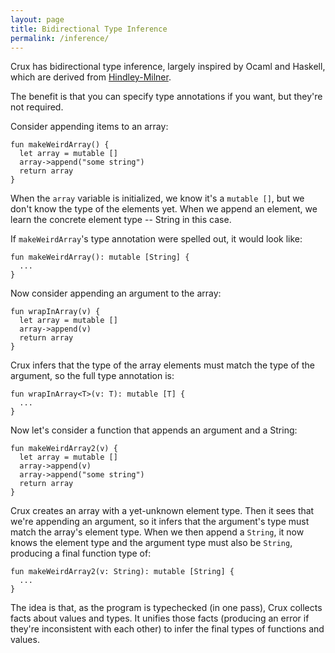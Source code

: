 ```yaml
---
layout: page
title: Bidirectional Type Inference
permalink: /inference/
---
```


Crux has bidirectional type inference, largely inspired by Ocaml and Haskell, which are
derived from [Hindley-Milner](https://en.wikipedia.org/wiki/Hindley%E2%80%93Milner_type_system).

The benefit is that you can specify type annotations if you want, but they're not
required.

Consider appending items to an array:

```crux
fun makeWeirdArray() {
  let array = mutable []
  array->append("some string")
  return array
}
```

When the `array` variable is initialized, we know it's a `mutable []`, but we don't know the
type of the elements yet.  When we append an element, we learn the concrete element
type -- String in this case.

If `makeWeirdArray`'s type annotation were spelled out, it would look like:

```crux
fun makeWeirdArray(): mutable [String] {
  ...
}
```

Now consider appending an argument to the array:

```crux
fun wrapInArray(v) {
  let array = mutable []
  array->append(v)
  return array
}
```

Crux infers that the type of the array elements must match the type of the argument, so the
full type annotation is:

```crux
fun wrapInArray<T>(v: T): mutable [T] {
  ...
}
```

Now let's consider a function that appends an argument and a String:

```
fun makeWeirdArray2(v) {
  let array = mutable []
  array->append(v)
  array->append("some string")
  return array
}
```

Crux creates an array with a yet-unknown element type.  Then it sees that we're appending
an argument, so it infers that the argument's type must match the array's element type.
When we then append a `String`, it now knows the element type and the argument type must also
be `String`, producing a final function type of:

```
fun makeWeirdArray2(v: String): mutable [String] {
  ...
}
```

The idea is that, as the program is typechecked (in one pass), Crux collects facts about values and types.
It unifies those facts (producing an error if they're inconsistent with each other) to infer the final types
of functions and values.

